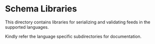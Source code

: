 # Schema Libraries

This directory contains libraries for serializing and validating feeds in the supported languages.

Kindly refer the language specific subdirectories for documentation.
